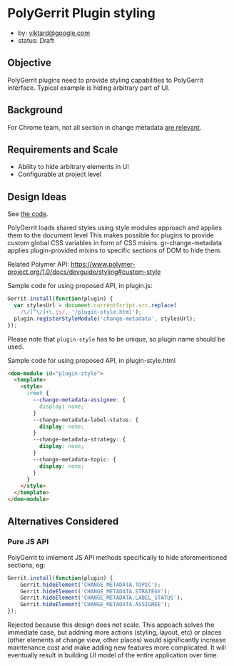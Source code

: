 PolyGerrit Plugin styling
===
- by: viktard@google.com
- status: Draft

Objective
---
PolyGerrit plugins need to provide styling capabilities to PolyGerrit interface.
Typical example is hiding arbitrary part of UI.

Background
---
For Chrome team, not all section in change metadata [are relevant](https://bugs.chromium.org/p/gerrit/issues/detail?id=5402).

Requirements and Scale
---
- Ability to hide arbitrary elements in UI
- Configurable at project level

Design Ideas
---
See [the code](https://gerrit-review.googlesource.com/c/96550/).

PolyGerrit loads shared styles using style modules approach and applies
them to the document level
This makes possible for plugins to provide custom global CSS variables
in form of CSS mixins.
gr-change-metadata applies plugin-provided mixins to specific sections
of DOM to hide them.

Related Polymer API:
https://www.polymer-project.org/1.0/docs/devguide/styling#custom-style

Sample code for using proposed API, in plugin.js:

``` js
Gerrit.install(function(plugin) {
  var stylesUrl = document.currentScript.src.replace(
    /\/[^\/]+\.js/, '/plugin-style.html');
  plugin.registerStyleModule('change-metadata', stylesUrl);
});
```

Please note that `plugin-style` has to be unique, so plugin name should be used.

Sample code for using proposed API, in plugin-style.html

``` html
<dom-module id="plugin-style">
  <template>
    <style>
      :root {
        --change-metadata-assignee: {
          display: none;
        }
        --change-metadata-label-status: {
          display: none;
        }
        --change-metadata-strategy: {
          display: none;
        }
        --change-metadata-topic: {
          display: none;
        }
      }
    </style>
  </template>
</dom-module>
```

Alternatives Considered
---

### Pure JS API ###

PolyGerrit to imlement JS API methods specifically to hide aforementioned sections, eg:

``` js
Gerrit.install(function(plugin) {
    Gerrit.hideElement('CHANGE_METADATA.TOPIC');
    Gerrit.hideElement('CHANGE_METADATA.STRATEGY');
    Gerrit.hideElement('CHANGE_METADATA.LABEL_STATUS');
    Gerrit.hideElement('CHANGE_METADATA.ASSIGNEE');
});
```

Rejected because this design does not scale.
This appoach solves the immediate case, but addning more actions (styling, layout, etc) or places (other elements at change view, other places) would significantly increase maintenance cost and make adding new features more complicated.
It will eventually result in building UI model of the entire application over time.
